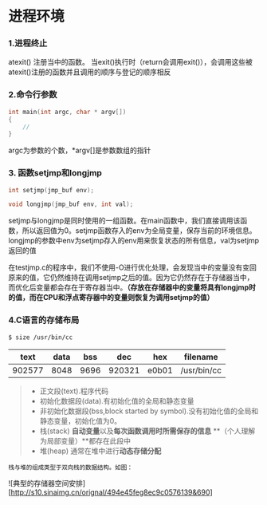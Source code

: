 # 进程环境
### 1.进程终止
atexit() 注册当中的函数。
当exit()执行时（return会调用exit()），会调用这些被atexit()注册的函数并且调用的顺序与登记的顺序相反

### 2.命令行参数

```c
int main(int argc, char * argv[])
{
    // 
}
```
argc为参数的个数，*argv[]是参数数组的指针

### 3. 函数setjmp和longjmp
```c
int setjmp(jmp_buf env);

void longjmp(jmp_buf env, int val);
```
    
setjmp与longjmp是同时使用的一组函数。在main函数中，我们直接调用该函数，所以返回值为0。setjmp函数存入的env为全局变量，保存当前的环境信息。longjmp的参数中env为setjmp存入的env用来恢复状态的所有信息，val为setjmp返回的值

在testjmp.c的程序中，我们不使用-O进行优化处理，会发现当中的变量没有变回原来的值，它仍然维持在调用setjmp之后的值。因为它仍然存在于存储器当中，而优化后变量都会存在于寄存器当中。**（存放在存储器中的变量将具有longjmp时的值，而在CPU和浮点寄存器中的变量则恢复为调用setjmp的值）**

### 4.C语言的存储布局

```sh
$ size /usr/bin/cc 
```
| text | data | bss | dec  | hex | filename
| :--: | :--: | :--:| :--: |:--: | :--:  
|902577| 8048 | 9696|920321|e0b01|/usr/bin/cc
> * 正文段(text).程序代码
> * 初始化数据段(data).有初始化值的全局和静态变量
> * 非初始化数据段(bss,block started by symbol).没有初始化值的全局和静态变量，初始化值为0。
> * 栈(stack) **自动变量**以及**每次函数调用时所需保存的信息** **（个人理解为局部变量）**都存在此段中
> * 堆(heap) 通常在堆中进行**动态存储分配**

    栈与堆的组成类型于双向栈的数据结构。如图：
![典型的存储器空间安排][http://s10.sinaimg.cn/orignal/494e45feg8ec9c0576139&690]